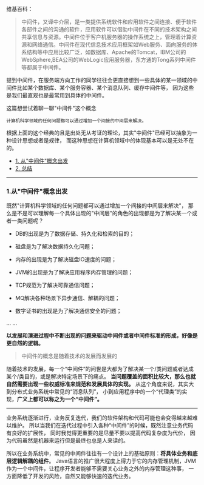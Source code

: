 
维基百科：
> 中间件，又译中介层，是一类提供系统软件和应用软件之间连接、便于软件各部件之间的沟通的软件，应用软件可以借助中间件在不同的技术架构之间共享信息与资源。中间件位于客户机服务器的操作系统之上，管理着计算资源和网络通信。中间件在现代信息技术应用框架如Web服务、面向服务的体系结构等中应用比较广泛，如数据库、Apache的Tomcat，IBM公司的WebSphere,BEA公司的WebLogic应用服务器，东方通的Tong系列中间件等都属于中间件。

提到中间件，在服务端方向工作的同学往往会更直接想到一些具体的某一领域的中间件比如某个数据库、某个服务容器、某个消息队列、缓存中间件等，
因为这些是我们最直观也是最常用到具体的中间件。

这篇想尝试着聊一聊"中间件"这个概念

    计算机科学领域的任何问题都可以通过增加一个间接的中间层来解决。

根据上面的这个经典的且是出处无从考证的理论，其实"中间件"已经可以抽象为一种设计思想或者是规律，
而这种思想在计算机领域中的体现基本可以是无处不在的。

- [1. 从"中间件"概念出发]()
- [2. 总结]()

--- 

### 1.从"中间件"概念出发

既然"计算机科学领域的任何问题都可以通过增加一个间接的中间层来解决"，
那么是不是可以理解每一个具体出现的"中间层"的角色的出现都是为了解决某一个或者一类问题呢？

- DB的出现是为了数据存储、持久化和检索的目的；

- 磁盘是为了解决数据持久化问题；

- 内存的出现是为了解决磁盘IO速度的问题；

- JVM的出现是为了解决应用程序内存管理的问题；

- TCP规范为了解决可靠通信问题；

- MQ解决各种场景下异步通信、解耦的问题；

- 数字证书的出现是为了解决通信安全的问题；

... ...

**以发展和演进过程中不断出现的问题来驱动中间件或者中间件标准的形成，好像是更自然的逻辑。**

> 中间件的概念是随着技术的发展而发展的

随着技术的发展，每一个“中间件”的问世是大都为了解决某一个/类问题或者达成某个/类目的，或是解决特定场景下的痛点。
**当问题覆盖的面积比较大，那么也就自然需要出现一些权威标准来规范和发展具体的实现。**
从这个角度来说，其实大到分布式业务系统中常见的“消息队列”，
小到应用程序中的一个“代理类”的实现，**广义上都可以称之为一个“中间件”。**

---

业务系统逐渐进行，业务反复迭代，我们的软件架构和代码可能也会变得越来越难以维护。
所以当我们在迭代过程中引入各种“中间件”的时候，既然注意业务代码有良好的扩展性，
同时我觉得更重要的是尽量不要以提高代码复杂度为代价，
因为代码虽然是机器来运行但是最终也总是人来读的。

所以在业务系统中，常见的中间件往往有一个设计上的基础原则：**将具体业务和底层逻辑解耦的组件**。
Java语言的推广很大程度上得力于它的内存管理机制，JVM作为一个中间件，让程序开发者能够不需要关心业务之外的内存管理这种事，
一方面降低了开发的风险，自然又能够快速的迭代业务。

